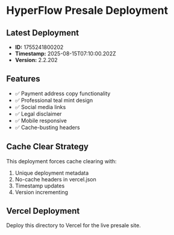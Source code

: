 # HyperFlow Presale Deployment

## Latest Deployment
- **ID:** 1755241800202
- **Timestamp:** 2025-08-15T07:10:00.202Z
- **Version:** 2.2.202

## Features
- ✅ Payment address copy functionality
- ✅ Professional teal mint design
- ✅ Social media links
- ✅ Legal disclaimer
- ✅ Mobile responsive
- ✅ Cache-busting headers

## Cache Clear Strategy
This deployment forces cache clearing with:
1. Unique deployment metadata
2. No-cache headers in vercel.json
3. Timestamp updates
4. Version incrementing

## Vercel Deployment
Deploy this directory to Vercel for the live presale site.
